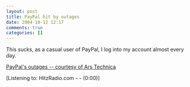 ```yaml
---
layout: post
title: PayPal hit by outages
date: 2004-10-12 12:17
comments: true
categories: []
---
```

This sucks, as a casual user of PayPal, I log into my account almost every day. 

<a href="http://arstechnica.com/news.ars/post/20041011-4296.html">PayPal's outages -- courtesy of Ars Technica</a>

<div class="media">[Listening to: HitzRadio.com -  -  (0:00)]</div>
